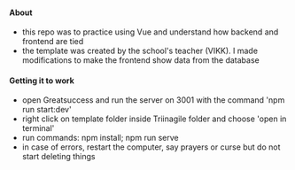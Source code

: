 #### About
- this repo was to practice using Vue and understand how backend and frontend are tied
- the template was created by the school's teacher (VIKK). I made modifications to make the frontend show data from the database

#### Getting it to work
- open Greatsuccess and run the server on 3001 with the command 'npm run start:dev'
- right click on template folder inside Triinagile folder and choose 'open in terminal'
- run commands: npm install; npm run serve
- in case of errors, restart the computer, say prayers or curse but do not start deleting things
